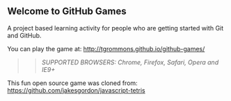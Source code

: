## Welcome to GitHub Games

A project based learning activity for people who are getting started with Git and GitHub.

You can play the game at: http://tgrommons.github.io/github-games/

>> _*SUPPORTED BROWSERS*: Chrome, Firefox, Safari, Opera and IE9+_

This fun open source game was cloned from: https://github.com/jakesgordon/javascript-tetris
